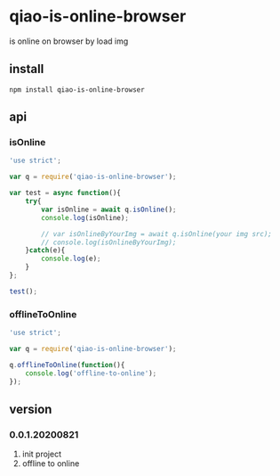 # qiao-is-online-browser
is online on browser by load img

## install
```
npm install qiao-is-online-browser
```

## api
### isOnline
```javascript
'use strict';

var q = require('qiao-is-online-browser');

var test = async function(){
    try{
        var isOnline = await q.isOnline();
        console.log(isOnline);

        // var isOnlineByYourImg = await q.isOnline(your img src);
        // console.log(isOnlineByYourImg);
    }catch(e){
        console.log(e);
    }
};

test();
```

### offlineToOnline
```javascript
'use strict';

var q = require('qiao-is-online-browser');

q.offlineToOnline(function(){
    console.log('offline-to-online');
});
```

## version
### 0.0.1.20200821
1. init project
2. offline to online
